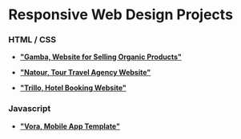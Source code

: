 # Responsive Web Design Projects

### HTML / CSS

- [**"Gamba, Website for Selling Organic Products"**](https://github.com/nggar/html-css-projects/tree/main/gamba)

- [**"Natour, Tour Travel Agency Website"**](https://github.com/nggar/html-css-projects/tree/main/natour-site)

- [**"Trillo, Hotel Booking Website"**](https://github.com/nggar/html-css-projects/tree/main/trillo-site)

### Javascript

- [**"Vora, Mobile App Template"**](https://github.com/nggar/html-css-projects/tree/main/vora-app)
